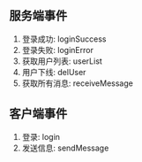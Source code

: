 ## 服务端事件
1. 登录成功: loginSuccess
2. 登录失败: loginError
3. 获取用户列表: userList
4. 用户下线: delUser
5. 获取所有消息: receiveMessage

## 客户端事件
1. 登录: login
2. 发送信息: sendMessage